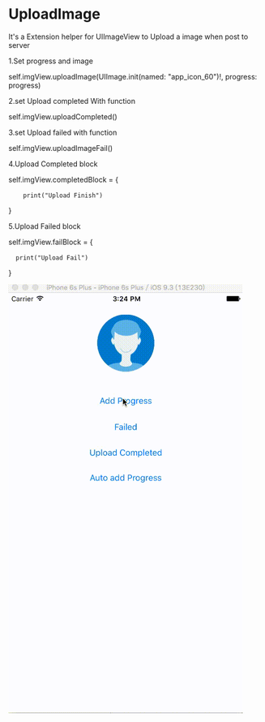 # UploadImage
It's a Extension helper for UIImageView to Upload a image when post to server

1.Set progress and image

  self.imgView.uploadImage(UIImage.init(named: "app_icon_60")!, progress: progress)
  
2.set Upload completed With function

  self.imgView.uploadCompleted()
  
3.set Upload failed with function

  self.imgView.uploadImageFail()
        
4.Upload Completed block

  self.imgView.completedBlock = {
  
        print("Upload Finish")
  
  }
  
5.Upload Failed block

  self.imgView.failBlock = {
  
      print("Upload Fail")
  
  }
  
![circledemo](https://github.com/MillmanY/UploadImage/blob/master/screen.gif)

